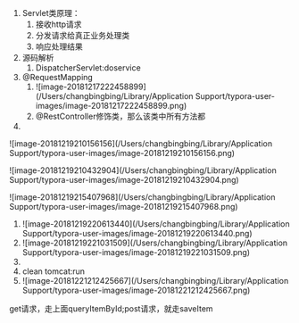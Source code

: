 1. Servlet类原理：
   1. 接收http请求
   2. 分发请求给真正业务处理类
   3. 响应处理结果
2. 源码解析
   1. DispatcherServlet:doservice
3. @RequestMapping
   1. ![image-20181217222458899](/Users/changbingbing/Library/Application Support/typora-user-images/image-20181217222458899.png)
   2. @RestController修饰类，那么该类中所有方法都
4. 

![image-20181219210156156](/Users/changbingbing/Library/Application Support/typora-user-images/image-20181219210156156.png)

![image-20181219210432904](/Users/changbingbing/Library/Application Support/typora-user-images/image-20181219210432904.png)



![image-20181219215407968](/Users/changbingbing/Library/Application Support/typora-user-images/image-20181219215407968.png)

1. ![image-20181219220613440](/Users/changbingbing/Library/Application Support/typora-user-images/image-20181219220613440.png)
2. ![image-20181219221031509](/Users/changbingbing/Library/Application Support/typora-user-images/image-20181219221031509.png)
3. 
4. clean tomcat:run
5. ![image-20181221212425667](/Users/changbingbing/Library/Application Support/typora-user-images/image-20181221212425667.png)

get请求，走上面queryItemById;post请求，就走saveItem